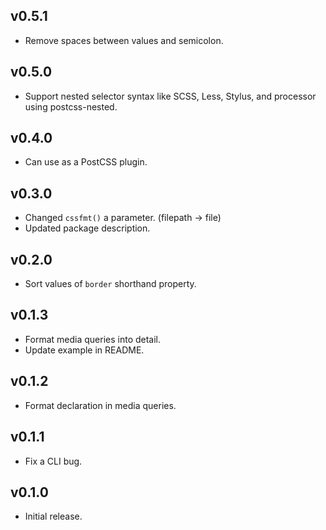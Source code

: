 ## v0.5.1

- Remove spaces between values and semicolon.

## v0.5.0

- Support nested selector syntax like SCSS, Less, Stylus, and processor using postcss-nested.

## v0.4.0

- Can use as a PostCSS plugin.

## v0.3.0

- Changed `cssfmt()` a parameter. (filepath -> file)
- Updated package description.

## v0.2.0

- Sort values of `border` shorthand property.

## v0.1.3

- Format media queries into detail.
- Update example in README.

## v0.1.2

- Format declaration in media queries.

## v0.1.1

- Fix a CLI bug.

## v0.1.0

- Initial release.
